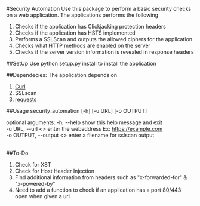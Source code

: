 #Security Automation
Use this package to perform a basic security checks on a web application.
The applications performs the following<br />
1. Checks if the application has Clickjacking protection headers <br />
2. Checks if the application has HSTS implemented <br />
3. Performs a SSLScan and outputs the allowed ciphers for the application <br />
4. Checks what HTTP methods are enabled on the server <br />
5.  Checks if the server version information is revealed in response headers <br />

##SetUp
Use python setup.py install to install the application

##Dependecies:
The application depends on <br />
1. [Curl](http://curl.haxx.se/)<br />
2. SSLscan <br />
3. [requests](http://docs.python-requests.org/en/latest/) <br />

##Usage
security_automation [-h] [-u URL] [-o OUTPUT]

optional arguments:
  -h, --help            show this help message and exit <br />
  -u URL, --url <<url>>     enter the webaddress Ex: https://example.com <br />
  -o OUTPUT, --output <<filename>>   enter a filename for sslscan output <br />
<br />


##To-Do<br />
1. Check for XST <br />
2. Check for Host Header Injection <br />
3. Find additional information from headers such as "x-forwarded-for" & "x-powered-by" <br />
4. Need to add a function to check if an application has a port 80/443 open when given a url <br />